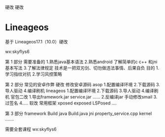 硬改
硬改

# Lineageos
基于 Lineageos17.1（10.0）硬改

wx:skyflys6


第 1 部分
	需要准备的
		1.熟悉java基本语法
		2.熟悉android 了解简单的c c++  和jni基本写法
		3.了解法律规定
			技术是一把双刃剑、切勿做违法事情、后果自负
	目的
		1.学习指纹对抗
		2.学习风控策略

第 2 部分
	常见的安卓作弊
		硬改
			修改安卓源码
				asop
					1.配置编译环境
					2.下载源码
					3.导人驱动
					4.编译刷机
				lineageos
					1.配置编译环境
					2.下载源码
					3.导人驱动
					4.编译刷机
				官包二改
					1.导出framework.jar service.jar ......
					2.反编译jar 手动修改smail
					3.过签名
					4.....
		软改
			常用框架
				xposed
				exposed
				LSPosed
				....

第 3 部分
	framework
		Build
			java
				Build.java
			jni
				property_service.cpp
	kernel
  .......
  
  需要全套课程 wx:skyflys6
